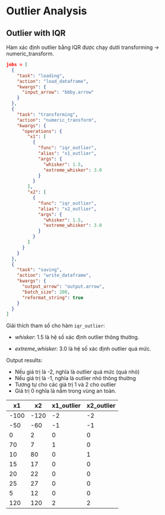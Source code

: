 # Outlier Analysis


## Outlier with IQR

Hàm xác định outlier bằng IQR được chạy dưới transforming -> numeric_transform.


```json
jobs = [
  {
    "task": "loading",
    "action": "load_dataframe",
    "kwargs": {
      "input_arrow": "bbby.arrow"
    }
  },
  {
    "task": "transforming",
    "action": "numeric_transform",
    "kwargs": {
      "operations": {
        "x1": [
          {
            "func": "iqr_outlier",
            "alias": "x1_outlier",
            "args": {
              "whisker": 1.5,
              "extreme_whisker": 3.0
            }
          }
        ],
        "x2": [
          {
            "func": "iqr_outlier",
            "alias": "x2_outlier",
            "args": {
              "whisker": 1.5,
              "extreme_whisker": 3.0
            }
          }
        ]
      }
    }
  },
  {
    "task": "saving",
    "action": "write_dataframe",
    "kwargs": {
      "output_arrow": "output.arrow",
      "batch_size": 200,
      "reformat_string": true
    }
  }
]
```

Giải thích tham số cho hàm `iqr_outlier`:

- *whisker*: 1.5 là hệ số xác định outlier thông thường.

- *extreme_whisker*: 3.0 là hệ số xác định outlier quá mức.


Output results:

- Nếu giá trị là -2, nghĩa là outlier quá mức (quá nhỏ)
- Nếu giá trị là -1, nghĩa là outlier nhỏ thông thường
- Tương tự cho các giá trị 1 và 2 cho outlier
- Giá trị 0 nghĩa là nắm trong vùng an toàn.

| x1 | x2 | x1_outlier | x2_outlier |
| --- | --- | --- | --- |
| -100 | -120 | -2 | -2 |
| -50 | -60 | -1 | -1 |
| 0 | 2 | 0 | 0 |
| 70 | 7 | 1 | 0 |
| 10 | 80 | 0 | 1 |
| 15 | 17 | 0 | 0 |
| 20 | 22 | 0 | 0 |
| 25 | 27 | 0 | 0 |
| 5 | 12 | 0 | 0 |
| 120 | 120 | 2 | 2 |


